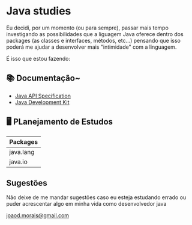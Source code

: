 # Java studies

Eu decidi, por um momento (ou para sempre), passar mais tempo investigando as possibilidades que a liguagem Java oferece dentro dos packages (as classes e interfaces, métodos, etc...) pensando que isso poderá me ajudar a desenvolver mais "intimidade" com a linguagem.

É isso que estou fazendo:




## 📚 Documentação~
- [Java API Specification](https://docs.oracle.com/javase/8/docs/api/overview-summary.html)
- [Java Development Kit](https://docs.oracle.com/en/java/javase/22/docs/api/index.html)



## 🖥 PLanejamento de Estudos
| Packages |
| ----| 
| java.lang | java.net | java.time | java.util|
| java.io | javax.swing | java.beans | java.sql|


## Sugestões
Não deixe de me mandar sugestões caso eu esteja estudando errado ou puder acrescentar algo em minha vida como desenvolvedor java

joaod.morais@gmail.com 
